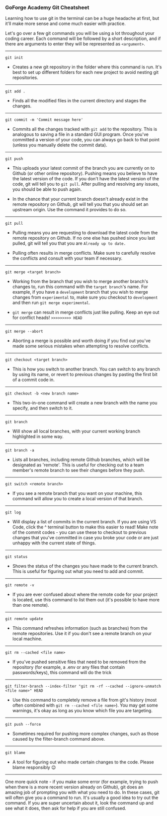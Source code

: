 ### GoForge Academy Git Cheatsheet

Learning how to use git in the terminal can be a huge headache at first, but it'll make more sense and come much easier with practice.

Let's go over a few git commands you will be using a lot throughout your coding career. Each command will be followed by a short description, and if there are arguments to enter they will be represented as `<argument>`.

---

```
git init
```

* Creates a new git repository in the folder where this command is run. It's best to set up different folders for each new project to avoid nesting git repositories.

---

```
git add .
```

* Finds all the modified files in the current directory and stages the changes.

---

```
git commit -m 'Commit message here'
```

* Commits all the changes tracked with `git add` to the repository. This is analogous to saving a file in a standard GUI program. Once you've committed a version of your code, you can always go back to that point (unless you manually delete the commit data).

---

```
git push
```

* This uploads your latest commit of the branch you are currently on to Github (or other online repository). Pushing means you believe to have the latest version of the code. If you don't have the latest version of the code, git will tell you to `git pull`. After pulling and resolving any issues, you should be able to push again.

* In the chance that your current branch doesn't already exist in the remote repository on Github, git will tell you that you should set an upstream origin. Use the command it provides to do so.

---

```
git pull
```

* Pulling means you are requesting to download the latest code from the remote repository on Github. If no one else has pushed since you last pulled, git will tell you that you are `Already up to date.`

* Pulling often results in merge conflicts. Make sure to carefully resolve the conflicts and consult with your team if necessary.

---

```
git merge <target branch>
```

* Working from the branch that you wish to merge another branch's changes to, run this command with the `target branch`'s name. For example, if you have a `development` branch that you wish to merge changes from `experimental` to, make sure you checkout to `development` and then run `git merge experimental`.

* `git merge` can result in merge conflicts just like pulling. Keep an eye out for conflict heads! `>>>>>>>>> HEAD`

---

```
git merge --abort
```

* Aborting a merge is possible and worth doing if you find out you've made some serious mistakes when attempting to resolve conflicts.

---

```
git checkout <target branch>
```

* This is how you switch to another branch. You can switch to any branch by using its name, or revert to previous changes by pasting the first bit of a commit code in.

---

```
git checkout -b <new branch name>
```

* This two-in-one command will create a new branch with the name you specify, and then switch to it.

---

```
git branch
```

* Will show all local branches, with your current working branch highlighted in some way.

---

```
git branch -a
```

* Lists all branches, including remote Github branches, which will be designated as 'remote'. This is useful for checking out to a team member's remote branch to see their changes before they push.

---

```
git switch <remote branch>
```

* If you see a remote branch that you want on your machine, this command will allow you to create a local version of that branch.

---

```
git log
```
* Will display a list of commits in the current branch. If you are using VS Code, click the ^ terminal button to make this easier to read! Make note of the commit codes - you can use these to checkout to previous changes that you've committed in case you broke your code or are just unhappy with the current state of things.

---

```
git status
```

* Shows the status of the changes you have made to the current branch. This is useful for figuring out what you need to add and commit.

---

```
git remote -v
```

* If you are ever confused about where the remote code for your project is located, use this command to list them out (it's possible to have more than one remote).

---

```
git remote update
```

* This command refreshes information (such as branches) from the remote repositories. Use it if you don't see a remote branch on your local machine.

---

```
git rm --cached <file name>
```

* If you've pushed sensitive files that need to be removed from the repository (for example, a .env or any files that contain passwords/keys), this command will do the trick

---

```
git filter-branch --index-filter "git rm -rf --cached --ignore-unmatch <file name>" HEAD
```

* Use this command to completely remove a file from git's history (most often combined with `git rm --cached <file name>`). You may get some warnings, it's okay as long as you know which file you are targeting.

---

```
git push --force
```

* Sometimes required for pushing more complex changes, such as those caused by the filter-branch command above.

---

```
git blame
```

* A tool for figuring out who made certain changes to the code. Please blame responsibly 😉

---

One more quick note - if you make some error (for example, trying to push when there is a more recent version already on Github), git does an amazing job of prompting you with what you need to do. In these cases, git will often give you a command to run. It's usually a good idea to try out the command. If you are super uncertain about it, look the command up and see what it does, then ask for help if you are still confused.
